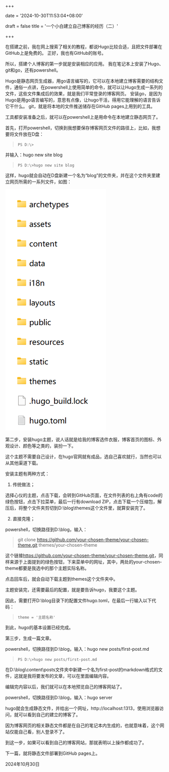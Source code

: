 +++

date = '2024-10-30T11:53:04+08:00'

draft = false
title = '一个小白建立自己博客的经历（二）'

+++



在搭建之前，我在网上搜索了相关的教程，都说Hugo比较合适，且把文件部署在GitHub上是免费的。
正好，我也有GitHub的账号。

所以，搭建个人博客的第一步就是安装相应的应用。
我在笔记本上安装了Hugo、git和go，还有powershell。

Hugo是静态网页生成器，用go语言编写的，它可以在本地建立博客需要的结构文件，通俗一点讲，在powershell上使用简单的命令，就可以让Hugo生成一系列的文件，这些文件集成后的效果，就是我们平常登录的博客网页。
安装go，是因为Hugo是用go语言编写的，意思有点像，让hugo干活，得用它能理解的语言告诉它干什么。
git，就是将本地的文件推送储存在GitHub pages上用到的工具。

工具都安装准备之后，就可以在powershell上是用命令在本地建立静态网页了。

首先，打开powershell，切换到我想要保存博客网页文件的路径上，比如，我想要将文件放在D盘：

> `PS D:\>`

并输入：hugo new site blog

> `PS D:\>hugo new site blog`

这样，hugo就会自动在D盘新建一个名为“blog”的文件夹，并在这个文件夹里建立网页所需的一系列文件，如图：

![博客文件列表截图](/images/博客目录截图.png)

第二步，安装hugo主题，说人话就是给我的博客选件衣服，博客首页的图标、外观设计、颜色等之类的，装扮一下。

这个主题不需要自己设计，在hugo官网就有成品，选自己喜欢就行，当然也可以从其他渠道下载。

安装主题有两种方式：

1.  传统做法；

选择心仪的主题，点击下载，会转到GitHub页面，在文件列表的右上角有code的绿色按钮，点击下拉菜单，最后一行有download ZIP，点击下载一个压缩包，解压后，将整个文件夹剪切到D:\blog\themes这个文件里，就算安装完了。

2.  直接克隆；

powershell，切换路径到D:\blog，输入：

> git clone <https://github.com/your-chosen-theme/your-chosen-theme.git> themes/your-chosen-theme

这个链接<https://github.com/your-chosen-theme/your-chosen-theme.git>，同样来源于上面提到的绿色按钮，下来菜单中的网址，其中，两处的your-chosen-theme都要是我选中的那个主题实际名称。

点击回车后，就会自动下载主题到themes这个文件夹中。

主题安装完，还需要最后的配置，就是要告诉hugo，我要这个主题。

因此，需要打开D:\blog目录下的配置文件hugo.toml，在最后一行输入以下代码：

> `theme = '主题名称'`

到此，hugo的基本设置已经完成。



第三步，生成一篇文章。

powershell，切换路径到D:\blog，输入：hugo new posts/first-post.md

> `PS D:\>hugo new posts/first-post.md`

在D:\blog\content\posts文件夹中新建一个名为first-post的markdown格式的文件，这就是我将要发布的文章，可以在里面编辑内容。

编辑完内容以后，我们就可以在本地预览自己的博客网站了。

powershell，切换路径到D:\blog，输入：hugo server

hugo就会生成静态文件，并给出一个网址，http\://localhost:1313，使用浏览器访问，就可以看到自己的建立的博客了。

因为博客网页的相关静态文件都是在自己的笔记本内生成的，也就意味着，这个网站仅能自己看，别人登录不了。



到这一步，如果可以看到自己的博客网站，那就表明以上操作都成功了。



下一篇，就将静态文件部署到GitHub pages上。



2024年10月30日
